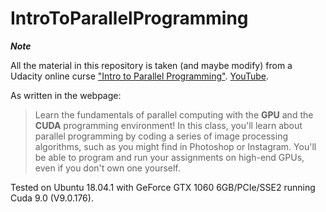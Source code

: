 # IntroToParallelProgramming

***Note***

All the material in this repository is taken (and maybe modify) from a Udacity online curse ["Intro to Parallel Programming"](https://eu.udacity.com/course/intro-to-parallel-programming--cs344). [YouTube](https://youtu.be/F620ommtjqk).

As written in the webpage:
> Learn the fundamentals of parallel computing with the **GPU** and the **CUDA** programming environment! In this class, you'll learn about parallel programming by coding a series of image processing algorithms, such as you might find in Photoshop or Instagram. You'll be able to program and run your assignments on high-end GPUs, even if you don't own one yourself.

Tested on Ubuntu 18.04.1 with GeForce GTX 1060 6GB/PCIe/SSE2 running Cuda 9.0 (V9.0.176).
